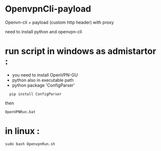 # OpenvpnCli-payload
Openvn-cli + payload (custom http header) with proxy


need to install python and openvpn-cli



# run script in windows as admistartor :
- you need to install OpenVPN-GU
- python also in executable path
- python package 'ConfigParser'
```
  pip install ConfigParser
```

then 
```
OpenVPNRun.bat
```

# in linux :

```
sudo bash OpenvpnRun.sh
```

